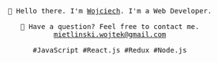 <p align="center">
  <br>
  <br>
  <br>
  <samp>👋 Hello there. I'm <a href="https://www.wojciech.tech/">Wojciech</a>. I'm a Web Developer.<br><br>🤔 Have a question? Feel free to contact me. <br> <a href="mailto: mietlinski.wojtek@gmail.com">mietlinski.wojtek@gmail.com</a><br><br> #JavaScript #React.js #Redux #Node.js
</samp>
  <br>
  <br>
  <br>
  <br>
  
</p>


<!--
**Votech/Votech** is a ✨ _special_ ✨ repository because its `README.md` (this file) appears on your GitHub profile.

Here are some ideas to get you started:

<img src="https://github.com/Votech/Votech/blob/main/gif.gif?raw=true" width="350" />

- 🔭 I’m currently working on ...
- 🌱 I’m currently learning ...
- 👯 I’m looking to collaborate on ...
- 🤔 I’m looking for help with ...
- 💬 Ask me about ...
- 📫 How to reach me: ...
- 😄 Pronouns: ...
- ⚡ Fun fact: ...
-->
